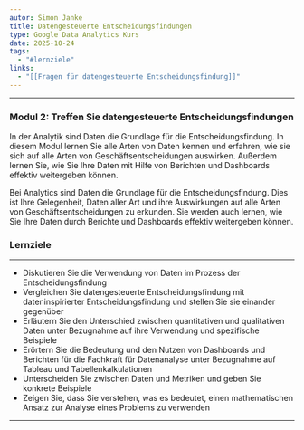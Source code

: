 ```yaml
---
autor: Simon Janke
title: Datengesteuerte Entscheidungsfindungen
type: Google Data Analytics Kurs
date: 2025-10-24
tags:
  - "#lernziele"
links:
  - "[[Fragen für datengesteuerte Entscheidungsfindung]]"
---
```

---

### **Modul 2: Treffen Sie datengesteuerte Entscheidungsfindungen**

In der Analytik sind Daten die Grundlage für die Entscheidungsfindung. In diesem Modul lernen Sie alle Arten von Daten kennen und erfahren, wie sie sich auf alle Arten von Geschäftsentscheidungen auswirken. Außerdem lernen Sie, wie Sie Ihre Daten mit Hilfe von Berichten und Dashboards effektiv weitergeben können.

Bei Analytics sind Daten die Grundlage für die Entscheidungsfindung. Dies ist Ihre Gelegenheit, Daten aller Art und ihre Auswirkungen auf alle Arten von Geschäftsentscheidungen zu erkunden. Sie werden auch lernen, wie Sie Ihre Daten durch Berichte und Dashboards effektiv weitergeben können.

### Lernziele

---

- Diskutieren Sie die Verwendung von Daten im Prozess der Entscheidungsfindung
- Vergleichen Sie datengesteuerte Entscheidungsfindung mit dateninspirierter Entscheidungsfindung und stellen Sie sie einander gegenüber
- Erläutern Sie den Unterschied zwischen quantitativen und qualitativen Daten unter Bezugnahme auf ihre Verwendung und spezifische Beispiele
- Erörtern Sie die Bedeutung und den Nutzen von Dashboards und Berichten für die Fachkraft für Datenanalyse unter Bezugnahme auf Tableau und Tabellenkalkulationen
- Unterscheiden Sie zwischen Daten und Metriken und geben Sie konkrete Beispiele
- Zeigen Sie, dass Sie verstehen, was es bedeutet, einen mathematischen Ansatz zur Analyse eines Problems zu verwenden

---

